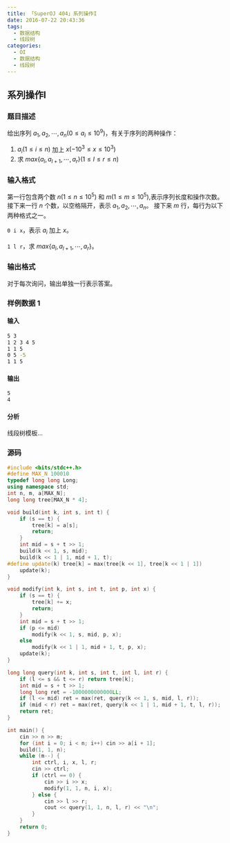 ```yaml
---
title: 「SuperOJ 404」系列操作I
date: 2016-07-22 20:43:36
tags:
  - 数据结构
  - 线段树
categories:
  - OI
  - 数据结构
  - 线段树
---
```

## 系列操作Ⅰ
### 题目描述
给出序列 $a_1,a_2, \cdots ,a_n(0 \leq a_i \leq 10^9)$，有关于序列的两种操作：
1. $a_i(1 \leq i \leq n)$ 加上 $x(-10^3 \leq x \leq 10^3)$
2. 求 $max \{ a_l, a_{l+1}, \cdots ,a_r \} (1 \leq l \leq r \leq n)$

### 输入格式
第一行包含两个数 $n(1 \leq n \leq 10^5)$ 和 $m(1 \leq m \leq 10^5)$,表示序列长度和操作次数。
接下来一行 $n$ 个数，以空格隔开，表示 $a_1, a_2, \cdots, a_n$。
接下来 $m$ 行，每行为以下两种格式之一。

`0 i x`，表示 $a_i$ 加上 $x$。

`1 l r`，求 $max\{ a_l,a_{l+1}, \cdots, a_r \}$。
### 输出格式
对于每次询问，输出单独一行表示答案。
<!-- more -->
### 样例数据 1
#### 输入
``` bash
5 3
1 2 3 4 5
1 1 5
0 5 -5
1 1 5
```
#### 输出
``` bash
5
4
```
#### 分析
线段树模板...

### 源码
``` cpp
#include <bits/stdc++.h>
#define MAX_N 100010
typedef long long Long;
using namespace std;
int n, m, a[MAX_N];
long long tree[MAX_N * 4];

void build(int k, int s, int t) {
    if (s == t) {
        tree[k] = a[s];
        return;
    }
    int mid = s + t >> 1;
    build(k << 1, s, mid);
    build(k << 1 | 1, mid + 1, t);
#define update(k) tree[k] = max(tree[k << 1], tree[k << 1 | 1])
    update(k);
}

void modify(int k, int s, int t, int p, int x) {
    if (s == t) {
        tree[k] += x;
        return;
    }
    int mid = s + t >> 1;
    if (p <= mid)
        modify(k << 1, s, mid, p, x);
    else
        modify(k << 1 | 1, mid + 1, t, p, x);
    update(k);
}

long long query(int k, int s, int t, int l, int r) {
    if (l <= s && t <= r) return tree[k];
    int mid = s + t >> 1;
    long long ret = -1000000000000LL;
    if (l <= mid) ret = max(ret, query(k << 1, s, mid, l, r));
    if (mid < r) ret = max(ret, query(k << 1 | 1, mid + 1, t, l, r));
    return ret;
}

int main() {
    cin >> n >> m;
    for (int i = 0; i < n; i++) cin >> a[i + 1];
    build(1, 1, n);
    while (m--) {
        int ctrl, i, x, l, r;
        cin >> ctrl;
        if (ctrl == 0) {
            cin >> i >> x;
            modify(1, 1, n, i, x);
        } else {
            cin >> l >> r;
            cout << query(1, 1, n, l, r) << "\n";
        }
    }
    return 0;
}
```
